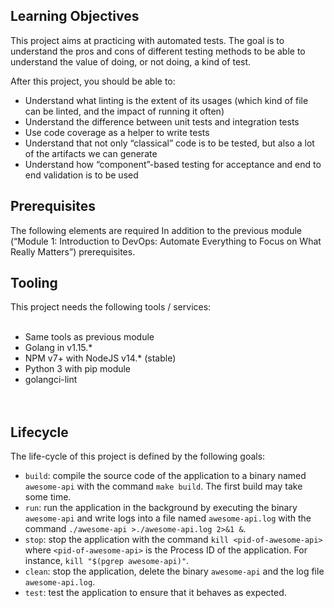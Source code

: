 ## Learning Objectives
This project aims at practicing with automated tests. The goal is to understand the pros and cons of 
different testing methods to be able to understand the value of doing, or not doing, a kind of test.<br>

After this project, you should be able to:
- Understand what linting is the extent of its usages (which kind of file can be linted, and the impact of running it often)
- Understand the difference between unit tests and integration tests
- Use code coverage as a helper to write tests
- Understand that not only “classical” code is to be tested, but also a lot of the artifacts we can generate
- Understand how “component”-based testing for acceptance and end to end validation is to be used <br>

## Prerequisites
The following elements are required In addition to the previous module (“Module 1: Introduction to DevOps: Automate Everything to Focus on What Really Matters”) prerequisites.<br>

## Tooling
This project needs the following tools / services:
<br><br>
- Same tools as previous module
- Golang in v1.15.*
- NPM v7+ with NodeJS v14.* (stable)
- Python 3 with pip module
- golangci-lint<br><br><br>




## Lifecycle

The life-cycle of this project is defined by the following goals:

- `build`: compile the source code of the application to a binary named `awesome-api` with the command `make build`. The first build may take some time.
- `run`: run the application in the background by executing the binary `awesome-api` and write logs into a file named `awesome-api.log` with the command `./awesome-api >./awesome-api.log 2>&1 &`.
- `stop`: stop the application with the command `kill <pid-of-awesome-api>` where `<pid-of-awesome-api>` is the Process ID of the application. For instance, `kill "$(pgrep awesome-api)"`.
- `clean`: stop the application, delete the binary `awesome-api` and the log file `awesome-api.log`.
- `test`: test the application to ensure that it behaves as expected.
